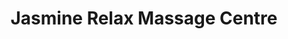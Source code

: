 ---
title: "Jasmine Relax Massage Centre"
url: /dublin/jasmine-relax-massage-centre/
shop: Massage
---